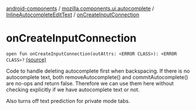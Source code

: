 [android-components](../../index.md) / [mozilla.components.ui.autocomplete](../index.md) / [InlineAutocompleteEditText](index.md) / [onCreateInputConnection](./on-create-input-connection.md)

# onCreateInputConnection

`open fun onCreateInputConnection(outAttrs: <ERROR CLASS>): <ERROR CLASS>?` [(source)](https://github.com/mozilla-mobile/android-components/blob/master/components/ui/autocomplete/src/main/java/mozilla/components/ui/autocomplete/InlineAutocompleteEditText.kt#L534)

Code to handle deleting autocomplete first when backspacing.
If there is no autocomplete text, both removeAutocomplete() and commitAutocomplete()
are no-ops and return false. Therefore we can use them here without checking explicitly
if we have autocomplete text or not.

Also turns off text prediction for private mode tabs.


